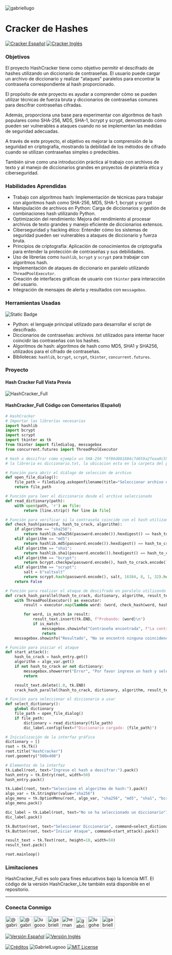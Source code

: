 <img align="center" src="https://media.licdn.com/dms/image/v2/D4D16AQGUNxQ7NSC05A/profile-displaybackgroundimage-shrink_350_1400/profile-displaybackgroundimage-shrink_350_1400/0/1738695150340?e=1744243200&v=beta&t=oXX-ixT9bR3dJcYCLv4KBs5wjKFoeP0524kFGHQMYmQ" alt="gabriellugo" />

# Cracker de Hashes

<a href="https://github.com/GabrielLugooo/Hash-Cracker/blob/main/README%20Spanish.md" target="_blank" rel="noreferrer noopener"> <img align="center" src="https://img.shields.io/badge/Cracker%20Hash%20Español-000000" alt="Cracker Español" /></a>
<a href="https://github.com/GabrielLugooo/Hash-Cracker" target="_blank" rel="noreferrer noopener"> <img align="center" src="https://img.shields.io/badge/Cracker%20Hash%20Inglés-green" alt="Cracker Inglés" /></a>

### Objetivos

El proyecto HashCracker tiene como objetivo permitir el descifrado de hashes utilizando un diccionario de contraseñas. El usuario puede cargar un archivo de diccionario y realizar "ataques" paralelos para encontrar la contraseña correspondiente al hash proporcionado.

El propósito de este proyecto es ayudar a comprender cómo se pueden utilizar técnicas de fuerza bruta y diccionarios de contraseñas comunes para descifrar contraseñas cifradas.

Además, proporciona una base para experimentar con algoritmos de hash populares como SHA-256, MD5, SHA-1, bcrypt y scrypt, demostrando cómo pueden ser vulnerables a ataques cuando no se implementan las medidas de seguridad adecuadas.

A través de este proyecto, el objetivo es mejorar la comprensión de la seguridad en criptografía, mostrando la debilidad de los métodos de cifrado cuando se utilizan contraseñas simples o predecibles.

También sirve como una introducción práctica al trabajo con archivos de texto y al manejo de diccionarios grandes en proyectos de piratería ética y ciberseguridad.

### Habilidades Aprendidas

- Trabajo con algoritmos hash: Implementación de técnicas para trabajar con algoritmos hash como SHA-256, MD5, SHA-1, bcrypt y scrypt
- Manipulación de archivos en Python: Carga de diccionarios y gestión de combinaciones hash utilizando Python.
- Optimización del rendimiento: Mejora del rendimiento al procesar archivos de texto grandes y manejo eficiente de diccionarios extensos.
- Ciberseguridad y hacking ético: Entender cómo los sistemas de seguridad pueden ser vulnerables a ataques de diccionario y fuerza bruta.
- Principios de criptografía: Aplicación de conocimientos de criptografía para entender la protección de contraseñas y sus debilidades.
- Uso de librerías como `hashlib`, `bcrypt` y `scrypt` para trabajar con algoritmos hash.
- Implementación de ataques de diccionario en paralelo utilizando `ThreadPoolExecutor`.
- Creación de interfaces gráficas de usuario con `tkinter` para interacción del usuario.
- Integración de mensajes de alerta y resultados con `messagebox`.

### Herramientas Usadas

![Static Badge](https://img.shields.io/badge/Python-000000?logo=python&logoSize=auto)

- Python: el lenguaje principal utilizado para desarrollar el script de descifrado.
- Diccionarios de contraseñas: archivos .txt utilizados para intentar hacer coincidir las contraseñas con los hashes.
- Algoritmos de hash: algoritmos de hash como MD5, SHA1 y SHA256, utilizados para el cifrado de contraseñas.
- Bibliotecas: `hashlib`, `bcrypt`, `scrypt`, `tkinter`, `concurrent.futures`.

### Proyecto

#### Hash Cracker Full Vista Previa

<img align="center" src="https://i.imgur.com/6qRwOtq.jpeg" alt="HashCracker_Full" />

#### HashCracker_Full Código con Comentarios (Español)

```python
# HashCracker
# Importar las librerías necesarias
import hashlib
import bcrypt
import scrypt
import tkinter as tk
from tkinter import filedialog, messagebox
from concurrent.futures import ThreadPoolExecutor

# Hash a descifrar como ejemplo un SHA-256 "9f86d081884c7d659a2feaa0c55ad015a3bf4f1b2b0b822cd15d6c15b0f00a08"
# la libreria es diccionario.txt, la ubicacion esta en la carpeta del proyecto

# Función para abrir el diálogo de selección de archivo
def open_file_dialog():
    file_path = filedialog.askopenfilename(title="Seleccionar archivo de diccionario")
    return file_path

# Función para leer el diccionario desde el archivo seleccionado
def read_dictionary(path):
    with open(path, 'r') as file:
        return [line.strip() for line in file]

# Función para verificar si la contraseña coincide con el hash utilizando el algoritmo especificado
def check_hash(password, hash_to_crack, algorithm):
    if algorithm == "sha256":
        return hashlib.sha256(password.encode()).hexdigest() == hash_to_crack
    elif algorithm == "md5":
        return hashlib.md5(password.encode()).hexdigest() == hash_to_crack
    elif algorithm == "sha1":
        return hashlib.sha1(password.encode()).hexdigest() == hash_to_crack
    elif algorithm == "bcrypt":
        return bcrypt.checkpw(password.encode(), hash_to_crack.encode())
    elif algorithm == "scrypt":
        salt = b"saltsalt"
        return scrypt.hash(password.encode(), salt, 16384, 8, 1, 32).hex() == hash_to_crack
    return False

# Función para realizar el ataque de descifrado en paralelo utilizando un ThreadPoolExecutor
def crack_hash_parallel(hash_to_crack, dictionary, algorithm, result_text):
    with ThreadPoolExecutor() as executor:
        result = executor.map(lambda word: (word, check_hash(word, hash_to_crack, algorithm)), dictionary)

        for word, is_match in result:
            result_text.insert(tk.END, f"Probando: {word}\n")
            if is_match:
                messagebox.showinfo("Contraseña encontrada", f"La contraseña original es: {word}")
                return
    messagebox.showinfo("Resultado", "No se encontró ninguna coincidencia.")

# Función para iniciar el ataque
def start_attack():
    hash_to_crack = hash_entry.get()
    algorithm = algo_var.get()
    if not hash_to_crack or not dictionary:
        messagebox.showerror("Error", "Por favor ingrese un hash y seleccione un diccionario.")
        return

    result_text.delete(1.0, tk.END)
    crack_hash_parallel(hash_to_crack, dictionary, algorithm, result_text)

# Función para seleccionar el diccionario a usar
def select_dictionary():
    global dictionary
    file_path = open_file_dialog()
    if file_path:
        dictionary = read_dictionary(file_path)
        dic_label.config(text=f"Diccionario cargado: {file_path}")

# Inicialización de la interfaz gráfica
dictionary = []
root = tk.Tk()
root.title("HashCracker")
root.geometry("500x400")

# Elementos de la interfaz
tk.Label(root, text="Ingrese el hash a descifrar:").pack()
hash_entry = tk.Entry(root, width=50)
hash_entry.pack()

tk.Label(root, text="Seleccione el algoritmo de hash:").pack()
algo_var = tk.StringVar(value="sha256")
algo_menu = tk.OptionMenu(root, algo_var, "sha256", "md5", "sha1", "bcrypt", "scrypt")
algo_menu.pack()

dic_label = tk.Label(root, text="No se ha seleccionado un diccionario")
dic_label.pack()

tk.Button(root, text="Seleccionar Diccionario", command=select_dictionary).pack()
tk.Button(root, text="Iniciar Ataque", command=start_attack).pack()

result_text = tk.Text(root, height=10, width=50)
result_text.pack()

root.mainloop()
```

### Limitaciones

HashCracker_Full es solo para fines educativos bajo la licencia MIT.
El código de la versión HashCracker_Lite también está disponible en el repositorio.

---

<h3 align="left">Conecta Conmigo</h3>

<p align="left">
<a href="https://www.youtube.com/@gabriellugooo" target="_blank" rel="noreferrer noopener"> <img align="center" src="https://img.icons8.com/?size=50&id=55200&format=png" alt="@gabriellugooo" height="40" width="40" /></a>
<a href="http://www.tiktok.com/@gabriellugooo" target="_blank" rel="noreferrer noopener"> <img align="center" src="https://img.icons8.com/?size=50&id=118638&format=png" alt="@gabriellugooo" height="40" width="40" /></a>
<a href="https://instagram.com/lugooogabriel" target="_blank" rel="noreferrer noopener"> <img align="center" src="https://img.icons8.com/?size=50&id=32309&format=png" alt="lugooogabriel" height="40" width="40" /></a>
<a href="https://twitter.com/gabriellugo__" target="_blank" rel="noreferrer noopener"> <img align="center" src="https://img.icons8.com/?size=50&id=phOKFKYpe00C&format=png" alt="gabriellugo__" height="40" width="40" /></a>
<a href="https://www.linkedin.com/in/hernando-gabriel-lugo" target="_blank" rel="noreferrer noopener"> <img align="center" src="https://img.icons8.com/?size=50&id=8808&format=png" alt="hernando-gabriel-lugo" height="40" width="40" /></a>
<a href="https://github.com/GabrielLugooo" target="_blank" rel="noreferrer noopener"> <img align="center" src="https://img.icons8.com/?size=80&id=AngkmzgE6d3E&format=png" alt="gabriellugooo" height="34" width="34" /></a>
<a href="mailto:lugohernandogabriel@gmail.com"> <img align="center" src="https://img.icons8.com/?size=50&id=38036&format=png" alt="lugohernandogabriel@gmail.com" height="40" width="40" /></a>
<a href="https://linktr.ee/gabriellugooo" target="_blank" rel="noreferrer noopener"> <img align="center" src="https://simpleicons.org/icons/linktree.svg" alt="gabriellugooo" height="40" width="40" /></a>
</p>

<p align="left">
<a href="https://github.com/GabrielLugooo/GabrielLugooo/blob/main/Readme%20Spanish.md" target="_blank" rel="noreferrer noopener"> <img align="center" src="https://img.shields.io/badge/Versión%20Español-000000" alt="Versión Español" /></a>
<a href="https://github.com/GabrielLugooo/GabrielLugooo/blob/main/README.md" target="_blank" rel="noreferrer noopener"> <img align="center" src="https://img.shields.io/badge/Versión%20Inglés-Green" alt="Versión Inglés" /></a>

</p>

<a href="https://linktr.ee/gabriellugooo" target="_blank" rel="noreferrer noopener"> <img align="center" src="https://img.shields.io/badge/Créditos-Gabriel%20Lugo-green" alt="Créditos" /></a>
<img align="center" src="https://komarev.com/ghpvc/?username=GabrielLugoo&label=Vistas%20del%20Perfil&color=green&base=2000" alt="GabrielLugooo" />
<a href="" target="_blank" rel="noreferrer noopener"> <img align="center" src="https://img.shields.io/badge/License-MIT-green" alt="MIT License" /></a>
